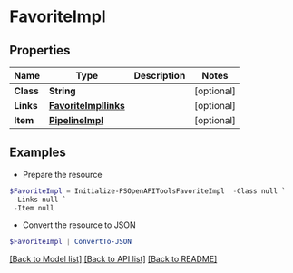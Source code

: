 # FavoriteImpl
## Properties

Name | Type | Description | Notes
------------ | ------------- | ------------- | -------------
**Class** | **String** |  | [optional] 
**Links** | [**FavoriteImpllinks**](FavoriteImpllinks.md) |  | [optional] 
**Item** | [**PipelineImpl**](PipelineImpl.md) |  | [optional] 

## Examples

- Prepare the resource
```powershell
$FavoriteImpl = Initialize-PSOpenAPIToolsFavoriteImpl  -Class null `
 -Links null `
 -Item null
```

- Convert the resource to JSON
```powershell
$FavoriteImpl | ConvertTo-JSON
```

[[Back to Model list]](../README.md#documentation-for-models) [[Back to API list]](../README.md#documentation-for-api-endpoints) [[Back to README]](../README.md)

